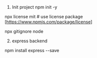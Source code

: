 1. Init project
npm init -y

npx license mit # use license package [https://www.npmjs.com/package/license]

npx gitignore node


2. express backend

npm install express --save


